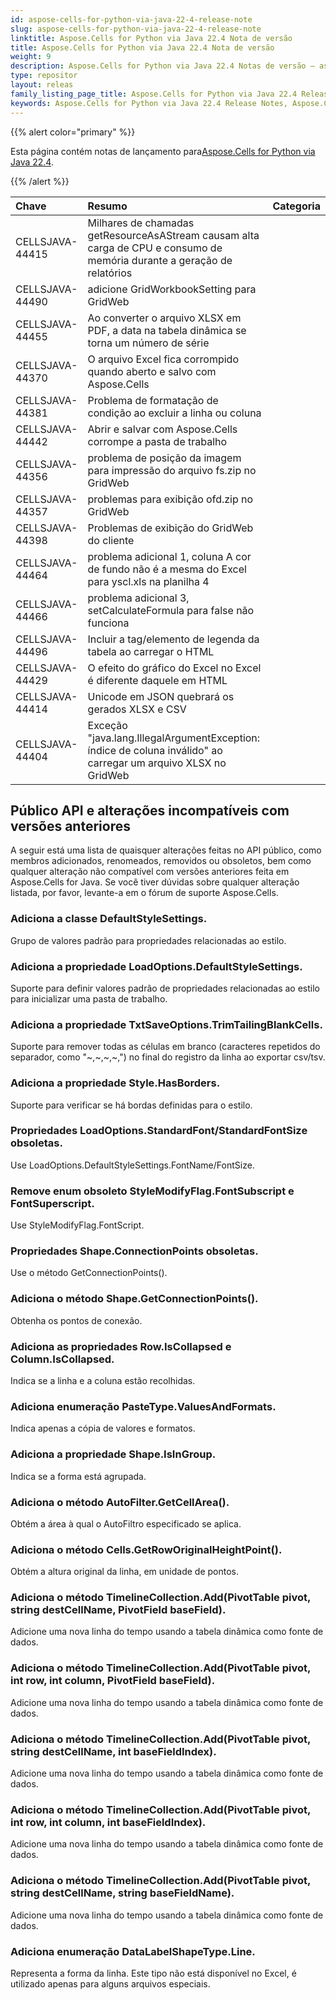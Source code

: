 ```yaml
---
id: aspose-cells-for-python-via-java-22-4-release-note
slug: aspose-cells-for-python-via-java-22-4-release-note
linktitle: Aspose.Cells for Python via Java 22.4 Nota de versão
title: Aspose.Cells for Python via Java 22.4 Nota de versão
weight: 9
description: Aspose.Cells for Python via Java 22.4 Notas de versão – as últimas melhorias, novos recursos e correções
type: repositor
layout: releas
family_listing_page_title: Aspose.Cells for Python via Java 22.4 Release Note
keywords: Aspose.Cells for Python via Java 22.4 Release Notes, Aspose.Cells for Python via Java 22.4 updates and fixe
---
```

{{% alert color="primary" %}}

 Esta página contém notas de lançamento para[Aspose.Cells for Python via Java 22.4](https://releases.aspose.com/cells/python-java/new-releases/aspose.cells-for-python-via-java-22.4/).

{{% /alert %}}

|**Chave**|**Resumo**|**Categoria**|
| :- | :- | :- |
|CELLSJAVA-44415|Milhares de chamadas getResourceAsAStream causam alta carga de CPU e consumo de memória durante a geração de relatórios|
|CELLSJAVA-44490|adicione GridWorkbookSetting para GridWeb|
|CELLSJAVA-44455|Ao converter o arquivo XLSX em PDF, a data na tabela dinâmica se torna um número de série|
|CELLSJAVA-44370|O arquivo Excel fica corrompido quando aberto e salvo com Aspose.Cells|
|CELLSJAVA-44381|Problema de formatação de condição ao excluir a linha ou coluna|
|CELLSJAVA-44442|Abrir e salvar com Aspose.Cells corrompe a pasta de trabalho|
|CELLSJAVA-44356|problema de posição da imagem para impressão do arquivo fs.zip no GridWeb|
|CELLSJAVA-44357|problemas para exibição ofd.zip no GridWeb|
|CELLSJAVA-44398|Problemas de exibição do GridWeb do cliente|
|CELLSJAVA-44464|problema adicional 1, coluna A cor de fundo não é a mesma do Excel para yscl.xls na planilha 4|
|CELLSJAVA-44466| problema adicional 3, setCalculateFormula para false não funciona|
|CELLSJAVA-44496| Incluir a tag/elemento de legenda da tabela ao carregar o HTML|
|CELLSJAVA-44429|O efeito do gráfico do Excel no Excel é diferente daquele em HTML|
|CELLSJAVA-44414| Unicode em JSON quebrará os gerados XLSX e CSV|
|CELLSJAVA-44404|Exceção "java.lang.IllegalArgumentException: índice de coluna inválido" ao carregar um arquivo XLSX no GridWeb|

##  **Público API e alterações incompatíveis com versões anteriores**

A seguir está uma lista de quaisquer alterações feitas no API público, como membros adicionados, renomeados, removidos ou obsoletos, bem como qualquer alteração não compatível com versões anteriores feita em Aspose.Cells for Java. Se você tiver dúvidas sobre qualquer alteração listada, por favor, levante-a em o fórum de suporte Aspose.Cells.

###  **Adiciona a classe DefaultStyleSettings.**

Grupo de valores padrão para propriedades relacionadas ao estilo.

###  **Adiciona a propriedade LoadOptions.DefaultStyleSettings.**

Suporte para definir valores padrão de propriedades relacionadas ao estilo para inicializar uma pasta de trabalho.

###  **Adiciona a propriedade TxtSaveOptions.TrimTailingBlankCells.**

Suporte para remover todas as células em branco (caracteres repetidos do separador, como "~,~,~,~,") no final do registro da linha ao exportar csv/tsv.

###  **Adiciona a propriedade Style.HasBorders.**

Suporte para verificar se há bordas definidas para o estilo.

###  **Propriedades LoadOptions.StandardFont/StandardFontSize obsoletas.**

Use LoadOptions.DefaultStyleSettings.FontName/FontSize.

###  **Remove enum obsoleto StyleModifyFlag.FontSubscript e FontSuperscript.**

Use StyleModifyFlag.FontScript.

###  **Propriedades Shape.ConnectionPoints obsoletas.**

Use o método GetConnectionPoints().

###  **Adiciona o método Shape.GetConnectionPoints().**

Obtenha os pontos de conexão.

###  **Adiciona as propriedades Row.IsCollapsed e Column.IsCollapsed.**

Indica se a linha e a coluna estão recolhidas.

###  **Adiciona enumeração PasteType.ValuesAndFormats.**

Indica apenas a cópia de valores e formatos.

###  **Adiciona a propriedade Shape.IsInGroup.**

Indica se a forma está agrupada.

###  **Adiciona o método AutoFilter.GetCellArea().**

Obtém a área à qual o AutoFiltro especificado se aplica.

###  **Adiciona o método Cells.GetRowOriginalHeightPoint().**

Obtém a altura original da linha, em unidade de pontos.

###  **Adiciona o método TimelineCollection.Add(PivotTable pivot, string destCellName, PivotField baseField).**

Adicione uma nova linha do tempo usando a tabela dinâmica como fonte de dados.

###  **Adiciona o método TimelineCollection.Add(PivotTable pivot, int row, int column, PivotField baseField).**

Adicione uma nova linha do tempo usando a tabela dinâmica como fonte de dados.

###  **Adiciona o método TimelineCollection.Add(PivotTable pivot, string destCellName, int baseFieldIndex).**

Adicione uma nova linha do tempo usando a tabela dinâmica como fonte de dados.

###  **Adiciona o método TimelineCollection.Add(PivotTable pivot, int row, int column, int baseFieldIndex).**

Adicione uma nova linha do tempo usando a tabela dinâmica como fonte de dados.

###  **Adiciona o método TimelineCollection.Add(PivotTable pivot, string destCellName, string baseFieldName).**

Adicione uma nova linha do tempo usando a tabela dinâmica como fonte de dados.

###  **Adiciona enumeração DataLabelShapeType.Line.**

Representa a forma da linha. Este tipo não está disponível no Excel, é utilizado apenas para alguns arquivos especiais.